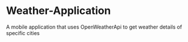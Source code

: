 # Weather-Application
A mobile application that uses OpenWeatherApi to get weather details of specific cities
